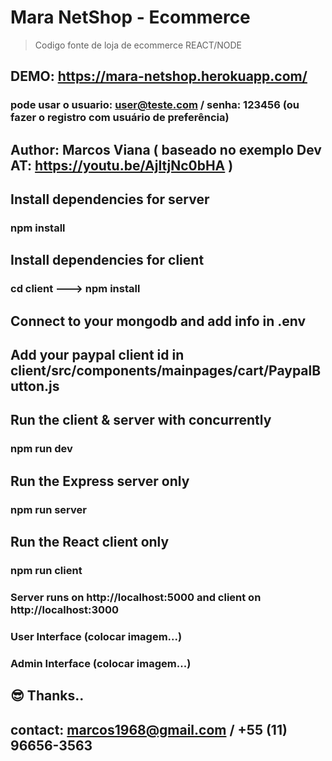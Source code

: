 # Mara NetShop - Ecommerce
> Codigo fonte de loja de ecommerce REACT/NODE

## DEMO:  https://mara-netshop.herokuapp.com/    
### pode usar o usuario: user@teste.com / senha: 123456 (ou fazer o registro com usuário de preferência)

## Author: Marcos Viana ( baseado no exemplo Dev AT: https://youtu.be/AjItjNc0bHA )

## Install dependencies for server
### npm install

## Install dependencies for client
### cd client ---> npm install

## Connect to your mongodb and add info in .env

## Add your paypal client id in client/src/components/mainpages/cart/PaypalButton.js

## Run the client & server with concurrently
### npm run dev

## Run the Express server only
### npm run server

## Run the React client only
### npm run client


### Server runs on http://localhost:5000 and client on http://localhost:3000


### User Interface (colocar imagem...)

### Admin Interface (colocar imagem...)

## 😎 Thanks.. 
## contact: marcos1968@gmail.com / +55 (11) 96656-3563 
